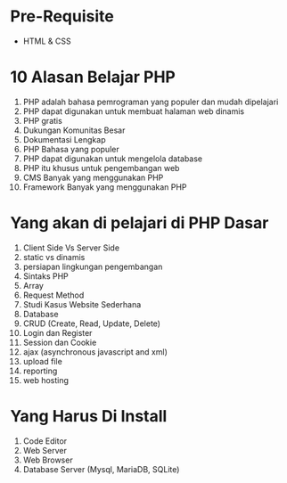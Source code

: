 # Pre-Requisite

* HTML & CSS 

# 10 Alasan Belajar PHP

1. PHP adalah bahasa pemrograman yang populer dan mudah dipelajari
2. PHP dapat digunakan untuk membuat halaman web dinamis
3. PHP gratis
4. Dukungan Komunitas Besar
5. Dokumentasi Lengkap
6. PHP Bahasa yang populer
7. PHP dapat digunakan untuk mengelola database
8. PHP itu khusus untuk pengembangan web
9. CMS Banyak yang menggunakan PHP
10. Framework Banyak yang menggunakan PHP

# Yang akan di pelajari di PHP Dasar

1. Client Side Vs Server Side
2. static vs dinamis
3. persiapan lingkungan pengembangan
4. Sintaks PHP
5. Array
6. Request Method
7. Studi Kasus Website Sederhana
8. Database
9. CRUD (Create, Read, Update, Delete)
10. Login dan Register
11. Session dan Cookie
12. ajax (asynchronous javascript and xml)
13. upload file
14. reporting
15. web hosting

# Yang Harus Di Install

1. Code Editor
2. Web Server
3. Web Browser
4. Database Server (Mysql, MariaDB, SQLite)
